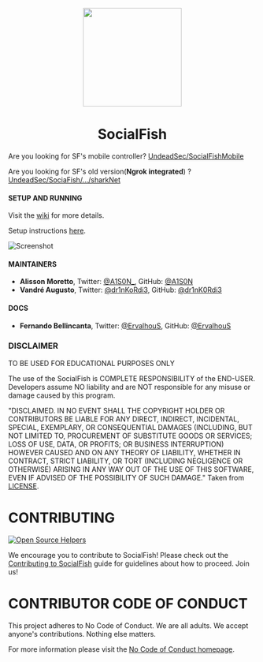 <p align="center">
  <img src="https://raw.githubusercontent.com/UndeadSec/SocialFishMobile/master/content/logo.png" width="200"/>
</a></p>
<h1 align="center">SocialFish</h1>

Are you looking for SF's mobile controller? [UndeadSec/SocialFishMobile][sf-mobile]

Are you looking for SF's old version(**Ngrok integrated**) ? [UndeadSec/SociaFish/.../sharkNet][sf-sharknet]

#### SETUP AND RUNNING

Visit the [wiki](https://github.com/UndeadSec/SocialFish/wiki) for more details.

Setup instructions [here](https://github.com/UndeadSec/SocialFish/wiki/Setting-Up-SocialFish).

![Screenshot](https://raw.githubusercontent.com/UndeadSec/SocialFishMobile/master/content/screen.png)

#### MAINTAINERS

- **Alisson Moretto**, Twitter: [@A1S0N\_][tw-alisson], GitHub: [@A1S0N][git-alisson]
- **Vandré Augusto**, Twitter: [@dr1nKoRdi3][tw-drink], GitHub: [@dr1nK0Rdi3][git-drink]

#### DOCS

- **Fernando Bellincanta**, Twitter: [@ErvalhouS][tw-fernando], GitHub: [@ErvalhouS][git-fernando]

### DISCLAIMER

TO BE USED FOR EDUCATIONAL PURPOSES ONLY

The use of the SocialFish is COMPLETE RESPONSIBILITY of the END-USER. Developers assume NO liability and are NOT responsible for any misuse or damage caused by this program.

"DISCLAIMED. IN NO EVENT SHALL THE COPYRIGHT HOLDER OR CONTRIBUTORS BE LIABLE
FOR ANY DIRECT, INDIRECT, INCIDENTAL, SPECIAL, EXEMPLARY, OR CONSEQUENTIAL
DAMAGES (INCLUDING, BUT NOT LIMITED TO, PROCUREMENT OF SUBSTITUTE GOODS OR
SERVICES; LOSS OF USE, DATA, OR PROFITS; OR BUSINESS INTERRUPTION) HOWEVER
CAUSED AND ON ANY THEORY OF LIABILITY, WHETHER IN CONTRACT, STRICT LIABILITY,
OR TORT (INCLUDING NEGLIGENCE OR OTHERWISE) ARISING IN ANY WAY OUT OF THE USE
OF THIS SOFTWARE, EVEN IF ADVISED OF THE POSSIBILITY OF SUCH DAMAGE."
Taken from [LICENSE](LICENSE).

# CONTRIBUTING

[![Open Source Helpers](https://www.codetriage.com/undeadsec/socialfish/badges/users.svg)](https://www.codetriage.com/undeadsec/socialfish)

We encourage you to contribute to SocialFish! Please check out the [Contributing to SocialFish](https://github.com/ruthbell66/SocialFish/blob/master/CONTRIBUTING.md) guide for guidelines about how to proceed. Join us!

# CONTRIBUTOR CODE OF CONDUCT

This project adheres to No Code of Conduct. We are all adults. We accept anyone's contributions. Nothing else matters.

For more information please visit the [No Code of Conduct homepage](https://github.com/domgetter/NCoC).

[//]: # 'links references'
[tw-alisson]: https://twitter.com/A1S0N_
[git-alisson]: https://github.com/A1S0N
[tw-drink]: https://twitter.com/Dr1nkOrdi3
[git-drink]: https://github.com/dr1nk0rdi3
[sf-mobile]: https://github.com/UndeadSec/SocialFishMobile
[git-tiago]: https://github.com/tiagorlampert
[git-fernando]: https://github.com/ErvalhouS
[tw-fernando]: https://twitter.com/ErvalhouS
[sf-sharknet]: https://github.com/UndeadSec/SocialFish/releases/tag/sharkNet
